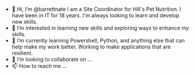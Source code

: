 - 👋 Hi, I’m @barrettnate I am a Site Coordinator for Hill's Pet Nutrition. I have been in IT for 18 years. I'm always looking to learn and develop new skills. 
- 👀 I’m interested in learning new skills and exploring ways to enhance my skills. 
- 🌱 I’m currently learning Powershell, Python, and anything else that can help make my work better. Working to make applications that are resilient.
- 💞️ I’m looking to collaborate on ...
- 📫 How to reach me ...

<!---
barrettnate/barrettnate is a ✨ special ✨ repository because its `README.md` (this file) appears on your GitHub profile.
You can click the Preview link to take a look at your changes.
--->
